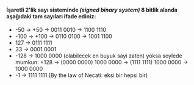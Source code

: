 #### İşaretli 2'lik sayı sisteminde _(signed binary system)_ 8 bitlik alanda aşağıdaki tam sayıları ifade ediniz:

* -50	->	+50		->	0011 0010	->	1100 1110
* -100	->  +100	->	0110 0100	->	1001 1100
* 127	->	0111 1111
* 33	->	0001 0001
* -128	->	1000 0000 (olabilecek en buyuk sayi zaten)   yoksa soylede mumkun: +128 -> (0000 0000) 1000 0000 ->	(1111 1111) 1000 0000	->	1000 0000
* -1	->	1111 1111 (By the law of Necati: eksi bir hepsi bir)
